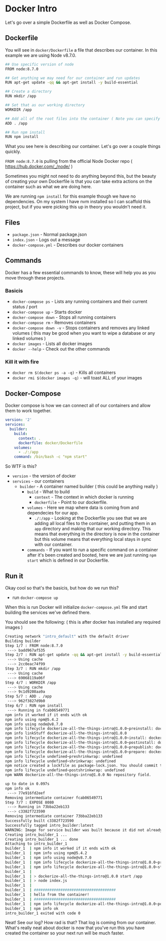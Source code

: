 # Docker Intro
Let's go over a simple Dockerfile as well as Docker Compose.

## Dockerfile
You will see in `docker/Dockerfile` a file that describes our container. In this example we are using Node v8.7.0.

```bash
## Use specific version of node
FROM node:8.7.0

## Get anything we may need for our container and run updates
RUN apt-get update -qq && apt-get install -y build-essential

## Create a directory
RUN mkdir /app

## Set that as our working directory
WORKDIR /app

## Add all of the root files into the container ( Note you can specify things vs bringing everything over )
ADD . /app

## Run npm install
RUN npm install
```

What you see here is describing our container. Let's go over a couple things quickly.

`FROM node:8.7.0` is pulling from the official Node Docker repo ( https://hub.docker.com/_/node/ )

Sometimes you might not need to do anything beyond this, but the beauty of creating your own Dockerfile is that you can take extra actions on the container such as what we are doing here.

We are running `npm install` for this example though we have no dependencies. On my system I have nvm installed so I can scaffold this project, but if you were picking this up in theory you wouldn't need it.

## Files
- `package.json` - Normal package.json
- `index.json` - Logs out a message
- `docker-compose.yml` - Describes our docker containers

## Commands
Docker has a few essential commands to know, these will help you as you move through these projects.

### Basicis
- `docker-compose ps` - Lists any running containers and their current status / port 
- `docker-compose up` - Starts docker 
- `docker-compose down` - Stops all running containers
- `docker-compose rm` - Removes containers
- `docker-compose down -v` - Stops containers and removes any linked volumes ( this may be good when you want to wipe a database or any linked volumes )
- `docker images` - Lists all docker images
- `docker --help` - Check out the other commands

### Kill it with fire
- `docker rm $(docker ps -a -q)` - Kills all containers
- `docker rmi $(docker images -q)` - will toast ALL of your images

## Docker-Compose
Docker compose is how we can connect all of our containers and allow them to work together.

```yml
version: '2'
services:  
  builder:
    build:
      context: .
      dockerfile: docker/Dockerfile
    volumes:
      - ./:/app
    command: /bin/bash -c "npm start"
```

So WTF is this?
- `version` - the version of docker
- `services` - our containers
	- `builder` - A container named builder ( this could be anything really )
		- `build` - What to build
			- `context` - The context in which docker is running
			- `dockerfile` - Point to our dockerfile.
		- `volumes` - Here we map where data is coming from and dependecies for our app.
			- `./:/app` - Looking at the Dockerfile you see that we are adding all local files to the container, and putting them in an `app` directory and making that our working directory. This means that everything in the directory is now in the container but this volume means that everything local stays in sync with our container.
		- `commands` - If you want to run a specific command on a container after it's been created and booted, here we are just running `npm start` which is defined in our Dockerfile.

## Run it
Okay cool so that's the basicis, but how do we run this?
- run `docker-compose up`

When this is run Docker will initialize `docker-compose.yml` file and start building the services we've defined there.

You should see the following: ( this is after docker has installed any required images )

```bash
Creating network "intro_default" with the default driver
Building builder
Step 1/7 : FROM node:8.7.0
 ---> badd967af535
Step 2/7 : RUN apt-get update -qq && apt-get install -y build-essential
 ---> Using cache
 ---> 2cc0eac74f99
Step 3/7 : RUN mkdir /app
 ---> Using cache
 ---> 69068119a06f
Step 4/7 : WORKDIR /app
 ---> Using cache
 ---> 9c1d9208aa9a
Step 5/7 : ADD . /app
 ---> 962f3827d9b0
Step 6/7 : RUN npm install
 ---> Running in fcab06549771
npm info it worked if it ends with ok
npm info using npm@5.4.2
npm info using node@v8.7.0
npm info lifecycle dockerize-all-the-things-intro@1.0.0~preinstall: dockerize-all-the-things-intro@1.0.0
npm info linkStuff dockerize-all-the-things-intro@1.0.0
npm info lifecycle dockerize-all-the-things-intro@1.0.0~install: dockerize-all-the-things-intro@1.0.0
npm info lifecycle dockerize-all-the-things-intro@1.0.0~postinstall: dockerize-all-the-things-intro@1.0.0
npm info lifecycle dockerize-all-the-things-intro@1.0.0~prepublish: dockerize-all-the-things-intro@1.0.0
npm info lifecycle dockerize-all-the-things-intro@1.0.0~prepare: dockerize-all-the-things-intro@1.0.0
npm info lifecycle undefined~preshrinkwrap: undefined
npm info lifecycle undefined~shrinkwrap: undefined
npm notice created a lockfile as package-lock.json. You should commit this file.
npm info lifecycle undefined~postshrinkwrap: undefined
npm WARN dockerize-all-the-things-intro@1.0.0 No repository field.

up to date in 0.097s
npm info ok
 ---> 77e916fd2eef
Removing intermediate container fcab06549771
Step 7/7 : EXPOSE 8080
 ---> Running in 73bba22eb133
 ---> c3382f723590
Removing intermediate container 73bba22eb133
Successfully built c3382f723590
Successfully tagged intro_builder:latest
WARNING: Image for service builder was built because it did not already exist. To rebuild this image you must use `docker-compose build` or `docker-compose up --build`.
Creating intro_builder_1 ...
Creating intro_builder_1 ... done
Attaching to intro_builder_1
builder_1  | npm info it worked if it ends with ok
builder_1  | npm info using npm@5.4.2
builder_1  | npm info using node@v8.7.0
builder_1  | npm info lifecycle dockerize-all-the-things-intro@1.0.0~prestart: dockerize-all-the-things-intro@1.0.0
builder_1  | npm info lifecycle dockerize-all-the-things-intro@1.0.0~start: dockerize-all-the-things-intro@1.0.0
builder_1  |
builder_1  | > dockerize-all-the-things-intro@1.0.0 start /app
builder_1  | > node index.js
builder_1  |
builder_1  | #####################################
builder_1  | hello from the container!
builder_1  | #####################################
builder_1  | npm info lifecycle dockerize-all-the-things-intro@1.0.0~poststart: dockerize-all-the-things-intro@1.0.0
builder_1  | npm info ok
intro_builder_1 exited with code 0
```
Neat! See our log? How rad is that? That log is coming from our container. What's really neat about docker is now that you've run this you have created the container so your next run will be much faster.

